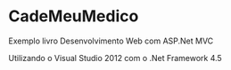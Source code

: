 # CadeMeuMedico
Exemplo livro Desenvolvimento Web com ASP.Net MVC

Utilizando o Visual Studio 2012 com o .Net Framework 4.5
